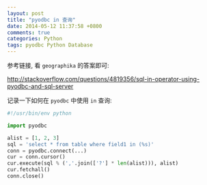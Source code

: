 ```yaml
---
layout: post
title: "pyodbc in 查询"
date: 2014-05-12 11:37:58 +0800
comments: true
categories: Python
tags: pyodbc Python Database
---
```


参考链接, 看 `geographika` 的答案即可:

<http://stackoverflow.com/questions/4819356/sql-in-operator-using-pyodbc-and-sql-server>

记录一下如何在 `pyodbc` 中使用 `in` 查询:

```python
#!/usr/bin/env python

import pyodbc

alist = [1, 2, 3]
sql = 'select * from table where field1 in (%s)'
conn = pyodbc.connect(...)
cur = conn.cursor()
cur.execute(sql % (','.join(['?'] * len(alist))), alist)
cur.fetchall()
conn.close()
```
